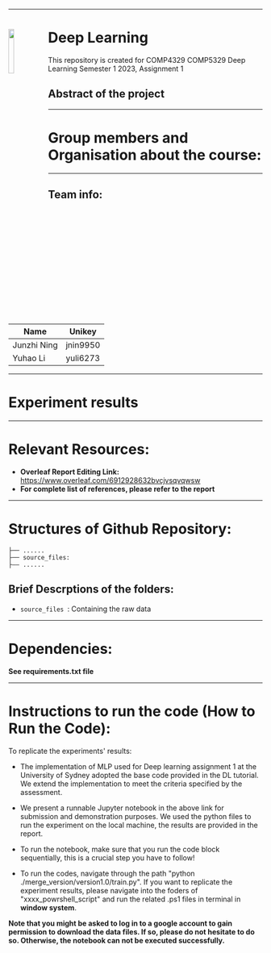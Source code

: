 
---
# <img src="https://www.sydney.edu.au/etc.clientlibs/corporate-commons/clientlibs/foundation/resources/corporate-frontend/assets/img/USydLogo.svg" width=15% align=left>  Deep Learning

This repository is created for  COMP4329 COMP5329 Deep Learning  Semester 1 2023, Assignment 1

 

## Abstract of the project


---

# Group members and Organisation about the course:

---
## Team info:

| Name        | Unikey   |
|-------------| -------- |
| Junzhi Ning | jnin9950 |
| Yuhao Li    | yuli6273 |

---
# Experiment results


---

# Relevant Resources:

- **Overleaf Report Editing Link:** https://www.overleaf.com/6912928632bvcjvsqvqwsw
- **For complete list of references, please refer to the report** 

---

# Structures of Github Repository:

```shell
├── ......
├── source_files:
├—— ......
```

## Brief Descrptions of the folders:

- `source_files `: Containing the raw data 


- ---

# Dependencies:


**See requirements.txt file** 
- ---

# Instructions to run the code (How to Run the Code):

To replicate the experiments' results:
- The implementation of MLP used for Deep learning assignment 1 at the University of Sydney adopted the base code provided in the DL tutorial. We extend the implementation to meet the criteria specified by the assessment.

- We present a runnable Jupyter notebook in the above link for submission and demonstration purposes. We used the python files to run the experiment on the local machine, the results are provided in the report.


- To run the notebook, make sure that you run the code block sequentially, this is a crucial step you have to follow!
- To run the codes, navigate through the path "python ./merge_version/version1.0/train.py". If you want to replicate the experiment results, please navigate into the foders of "xxxx_powrshell_script" and run the related .ps1 files in terminal in **window system**. 


**Note that you might be asked to log in to a google account to gain permission to download the data files. If so, please do not hesitate to do so. Otherwise, the notebook can not be executed successfully.**

